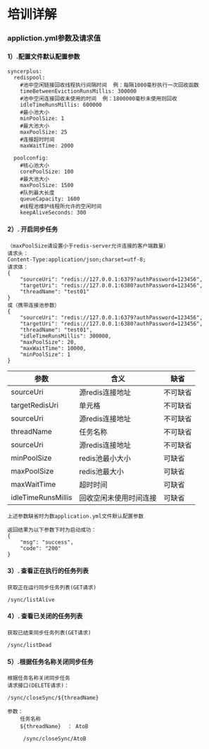 # 培训详解
### appliction.yml参数及请求值

#### 1）.配置文件默认配置参数    

    syncerplus:
      redispool:
        #池中空闲链接回收线程执行间隔时间  例：每隔1000毫秒执行一次回收函数
        timeBetweenEvictionRunsMillis: 300000
        #池中空闲连接回收未使用的时间  例：1800000毫秒未使用则回收 
        idleTimeRunsMillis: 600000
        #最小池大小
        minPoolSize: 1
        #最大池大小
        maxPoolSize: 25
        #连接超时时间
        maxWaitTime: 2000
    
      poolconfig:
        #核心池大小
        corePoolSize: 100
        #最大池大小
        maxPoolSize: 1500
        #队列最大长度
        queueCapacity: 1600
        #线程池维护线程所允许的空闲时间
        keepAliveSeconds: 300

#### 2）. 开启同步任务 
    （maxPoolSize请设置小于redis-server允许连接的客户端数量）
    请求头：
    Content-Type:application/json;charset=utf-8;
    请求体：
    {
        "sourceUri": "redis://127.0.0.1:6379?authPassword=123456",
        "targetUri": "redis://127.0.0.1:6380?authPassword=123456",
        "threadName": "test01"
    }
    或（携带连接池参数）
    {
        "sourceUri": "redis://127.0.0.1:6379?authPassword=123456",
        "targetUri": "redis://127.0.0.1:6380?authPassword=123456",
        "threadName": "test01",
        "idleTimeRunsMillis": 300000,
        "maxPoolSize": 20,
        "maxWaitTime": 10000,
        "minPoolSize": 1
    }


|  参数   | 含义  |     缺省
    -|-|-
| sourceUri  | 源redis连接地址         |不可缺省|
| targetRedisUri  | 单元格             |不可缺省|
| sourceUri  | 源redis连接地址         |不可缺省|
| threadName  | 任务名称               |不可缺省|
| sourceUri  | 源redis连接地址         |不可缺省|
| minPoolSize  | redis池最小大小       | 可缺省 |
| maxPoolSize  | redis池最大小         | 可缺省 |
| maxWaitTime  | 超时时间              | 可缺省 |
| idleTimeRunsMillis  | 回收空闲未使用时间连接 | 可缺省|
    

    上述参数缺省时为数application.yml文件默认配置参数    

    返回结果为以下参数下时为启动成功：
    {
        "msg": "success",
        "code": "200"
    }
    
#### 3）. 查看正在执行的任务列表 
    获取正在运行同步任务列表(GET请求)
    
    /sync/listAlive
    
#### 4）. 查看已关闭的任务列表    
    获取已结束同步任务列表(GET请求)
    
    /sync/listDead
    
#### 5）.根据任务名称关闭同步任务
    根据任务名称关闭同步任务
    请求接口(DELETE请求)：
    
    /sync/closeSync/${threadName}
    
    参数：
        任务名称
        ${threadName}  ： AtoB
        
         /sync/closeSync/AtoB
         
         
